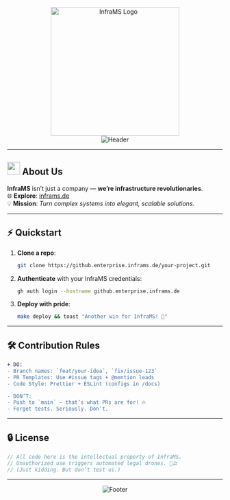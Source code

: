 <div align="center">
  <!-- Company Logo -->
  <img src="https://cdn.inframs.de/LogoTextWhite.svg" alt="InfraMS Logo" width="300" />
</div>

<div align="center">
  <!-- Dynamic Header -->
  <img src="https://readme-typing-svg.demolab.com?font=Fira+Code&size=30&duration=3000&pause=1000&color=00AAFF&center=true&vCenter=true&width=800&height=80&lines=%F0%9F%9A%80+From+Legacy+to+Leading+Edge+%F0%9F%92%AA" alt="Header" />
</div>


---

## <picture><img src="https://media.giphy.com/media/3o7TKSjRrfIPjeiVyM/giphy.gif" width="30"></picture> **About Us**  
**InfraMS** isn’t just a company — **we’re infrastructure revolutionaries**.  
🌐 **Explore**: [inframs.de](https://www.inframs.de)  
💡 **Mission**: *Turn complex systems into elegant, scalable solutions.*  

---

## ⚡ **Quickstart**  
1. **Clone a repo**:  
   ```bash
   git clone https://github.enterprise.inframs.de/your-project.git
   ```
2. **Authenticate** with your InfraMS credentials:  
   ```bash
   gh auth login --hostname github.enterprise.inframs.de
   ```
3. **Deploy with pride**:  
   ```bash
   make deploy && toast "Another win for InfraMS! 🥂"
   ```

---

## 🛠️ **Contribution Rules**  
```diff
+ DO: 
- Branch names: `feat/your-idea`, `fix/issue-123`
- PR Templates: Use #issue tags + @mention leads
- Code Style: Prettier + ESLint (configs in /docs)

- DON’T: 
- Push to `main` — that’s what PRs are for! 🔥
- Forget tests. Seriously. Don’t.
```

---

## 🔒 **License**  
```rust
// All code here is the intellectual property of InfraMS.
// Unauthorized use triggers automated legal drones. 🚁⚖️
// (Just kidding. But don’t test us.)
```

---

<div align="center">
  <img src="https://readme-typing-svg.demolab.com?font=Fira+Code&size=14&pause=1000&color=00AAFF&center=true&vCenter=true&width=600&lines=Made+with+%E2%9D%A4%EF%B8%8F+by+InfraMS+—+Architects+of+Tomorrow's+Infrastructure" alt="Footer" />
</div>
